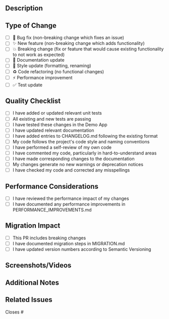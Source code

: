 ## Description
<!-- Provide a clear and concise description of your changes -->

## Type of Change
<!-- Put an 'x' in all boxes that apply -->

- [ ] 🐛 Bug fix (non-breaking change which fixes an issue)
- [ ] ✨ New feature (non-breaking change which adds functionality)
- [ ] 💥 Breaking change (fix or feature that would cause existing functionality to not work as expected)
- [ ] 📝 Documentation update
- [ ] 🎨 Style update (formatting, renaming)
- [ ] ♻️ Code refactoring (no functional changes)
- [ ] ⚡️ Performance improvement
- [ ] ✅ Test update

## Quality Checklist
<!-- Put an 'x' in all boxes that apply -->

- [ ] I have added or updated relevant unit tests
- [ ] All existing and new tests are passing
- [ ] I have tested these changes in the Demo App
- [ ] I have updated relevant documentation
- [ ] I have added entries to CHANGELOG.md following the existing format
- [ ] My code follows the project's code style and naming conventions
- [ ] I have performed a self-review of my own code
- [ ] I have commented my code, particularly in hard-to-understand areas
- [ ] I have made corresponding changes to the documentation
- [ ] My changes generate no new warnings or deprecation notices
- [ ] I have checked my code and corrected any misspellings

## Performance Considerations
<!-- If applicable, describe performance impact and improvements -->

- [ ] I have reviewed the performance impact of my changes
- [ ] I have documented any performance improvements in PERFORMANCE_IMPROVEMENTS.md

## Migration Impact
<!-- If applicable, describe any breaking changes and migration steps -->

- [ ] This PR includes breaking changes
- [ ] I have documented migration steps in MIGRATION.md
- [ ] I have updated version numbers according to Semantic Versioning

## Screenshots/Videos
<!-- If applicable, add screenshots or videos to help explain your changes -->

## Additional Notes
<!-- Add any additional notes, concerns, or context about the changes -->

## Related Issues
<!-- Link any related issues using #issue-number -->

Closes # 